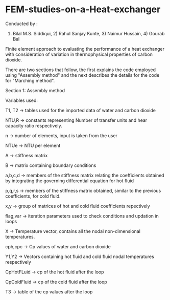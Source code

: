# FEM-studies-on-a-Heat-exchanger
Conducted by : 
1) Bilal M.S. Siddiqui, 2) Rahul Sanjay Kunte, 3) Naimur Hussain, 4) Gourab Bal

Finite element approach to evaluating the performance of a heat exchanger with consideration of variation in thermophysical properties of carbon dioxide.

There are two sections that follow, the first explains the code employed using "Assembly method" and the next describes the details for the code for "Marching method".


Section 1: Assembly method

Variables used: 

T1, T2 -> tables used for the imported data of water and carbon dioxide 

NTU,R -> constants representing Number of transfer units and hear capacity ratio respectively. 

n -> number of elements, input is taken from the user

NTUe -> NTU per element 

A -> stiffness matrix

B -> matrix containing boundary conditions

a,b,c,d -> members of the stiffness matrix relating the coefficients obtained by integrating the governing differential equation for hot fluid

p,q,r,s -> members of the stiffness matrix obtained, similar to the previous coefficients, for cold fluid.

x,y -> group of matrices of hot and cold fluid coefficients repectively 

flag,var -> iteration parameters used to check conditions and updation in loops

X -> Temperature vector, contains all the nodal non-dimensional temperatures.

cph,cpc -> Cp values of water and carbon dioxide

Y1,Y2 -> Vectors containing hot fluid and cold fluid nodal temperatures respectively

CpHotFLuid -> cp of the hot fluid after the loop

CpColdFluid -> cp of the cold fluid after the loop

T3 -> table of the cp values after the loop
 
